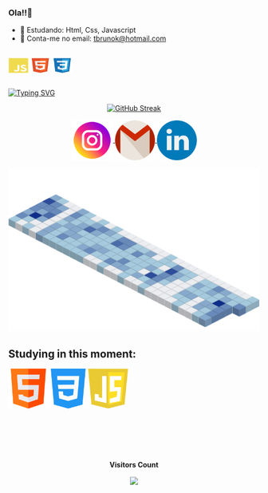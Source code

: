 ### Ola!!👋

- 🌱 Estudando: Html, Css, Javascript
- 📧 Conta-me no email: tbrunok@hotmail.com

<div style="display: inline_block"><br>
  <img align="center" alt="JS" height="30" width="40" src="https://raw.githubusercontent.com/devicons/devicon/master/icons/javascript/javascript-plain.svg">
  <img align="center" alt="HTML" height="30" width="40" src="https://raw.githubusercontent.com/devicons/devicon/master/icons/html5/html5-original.svg">
  <img align="center" alt="CSS" height="30" width="40" src="https://raw.githubusercontent.com/devicons/devicon/master/icons/css3/css3-original.svg">
  
<br>
<br>
  
[![Typing SVG](https://readme-typing-svg.herokuapp.com?font=Fira+Code&weight=300&size=50&duration=4000&pause=1000&color=0000CDcenter=true&vCenter=true&random=false&width=1000&lines=Hello%2C+my+name+is+Bruno;I'm+a+Web+Developer;I'm+from+Brazil;welcome%3A)](https://git.io/typing-svg)

</div>

<div>
<div align="center">

[![GitHub Streak](https://github-readme-streak-stats.herokuapp.com?user=tbrunok&theme=dark&locale=pt_BR&date_format=n%2Fj%5B%2FY%5D&card_width=900)](https://git.io/streak-stats)
  
</div>



<div align="center"> 
<a href="https://instagram.com/tbrunok" target="_blank">
<img align="center" height="84" width="84" src="https://github.com/TbrunoK/assets/blob/main/mini-logo/Instagram.png">
</a>


<a href="mailto:tbrunok@hotmail.com">
<img align="center"  height="80" width="80" src="https://github.com/TbrunoK/assets/blob/main/mini-logo/e-mail.png">
</a>


<a  href="https://www.linkedin.com/in/tbrunok/" target=_blank>
<img align="center"  height="80" width="80" src="https://github.com/TbrunoK/assets/blob/main/mini-logo/linkedin.png">
</a>

</div>

<div align="center" >
   
![Ashutosh's github activity graph](https://github.com/TbrunoK/assets/blob/main/animation/graphic.svg) 

</div>


<h2 align="left"> Studying in this moment: </h2>
<div align="left"> 

<img align="left" height="80" width="80" src="https://github.com/TbrunoK/assets/blob/main/imagens-logo/Html.png?raw=true">

<img align="left"  height="80" width="80" src="https://github.com/TbrunoK/assets/blob/main/imagens-logo/Css.png?raw=true">

<img align="left"  height="80" width="80" src="https://raw.githubusercontent.com/TbrunoK/assets/c1eed2802221af3d9f27d7337aad3c139fa5a6f9/imagens-logo/javascript-1.svg">



</div>

<br>
<br> 
<br>
<br>
<br>
<br> 



<div align="center">
  
<br>
<br>
<br>
<br>

<p align="centre"><b>Visitors Count</b></p> 
  
<p align="center"><img align="center" src="https://visit-counter.vercel.app/counter.png?page=https%3A%2F%2Fgithub.com%2Ftbrunok&s=50&c=db006a&bg=00000000&no=7&ff=digi&tb=Visits%3A++&ta=" /></p> 
<br>
</div>






